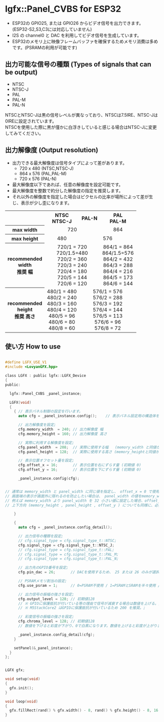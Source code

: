 # lgfx::Panel_CVBS for ESP32

 - ESP32の GPIO25, または GPIO26 からビデオ信号を出力できます。(ESP32-S2,S3,C3には対応していません)
 - I2S の channel0 と DAC を利用してビデオ信号を生成しています。
 - ESP32のメモリ上に映像フレームバッファを確保するためメモリ消費は多めです。(PSRAMの利用が可能です)


出力可能な信号の種類 (Types of signals that can be output)
----------------

 - NTSC
 - NTSC-J
 - PAL
 - PAL-M
 - PAL-N

NTSCとNTSC-Jは黒の信号レベルが異なっており、NTSCは7.5IRE、NTSC-Jは0IREに設定されています。<br>
NTSCを使用した際に黒が僅かに白浮きしていると感じる場合はNTSC-Jに変更してみてください。



出力解像度 (Output resolution)
----------------

 - 出力できる最大解像度は信号タイプによって差があります。
   - 720 x 480  (NTSC,NTSC-J)
   - 864 x 576  (PAL,PAL-M)
   - 720 x 576  (PAL-N)
 - 最大解像度以下であれば、任意の解像度を設定可能です。
 - 最大解像度を整数で約分した解像度の指定を推奨します。
 - それ以外の解像度を指定した場合はピクセルの比率が場所によって差が生じ、表示が少し歪になります。


<TABLE>
 <TR>
  <TH></TH>
  <TH> NTSC <BR> NTSC-J </TH>
  <TH> PAL-N </TH>
  <TH> PAL <BR> PAL-M </TH>
 </TR>
 <TR align="center">
  <TH> max width </TH>
  <TD colspan="2"> 720 </TD>
  <TD> 864 </TD>
 </TR>
 <TR align="center">
  <TH> max height </TH>
  <TD> 480 </TD>
  <TD colspan="2"> 576 </TD>
 </TR>
 <TR align="center">
  <TH> recommended<BR>width<BR>推奨 幅</TH>
  <TD colspan="2"> 
    720/1 = 720<br>
    720/1.5=480<br>
    720/2 = 360<br>
    720/3 = 240<br>
    720/4 = 180<br>
    720/5 = 144<br>
    720/6 = 120
  </TD>
  <TD>
    864/1 = 864<br>
    864/1.5=576<br>
    864/2 = 432<br>
    864/3 = 288<br>
    864/4 = 216<br>
    864/5 = 173<br>
    864/6 = 144
  </TD>
 </TR>
 <TR align="center">
  <TH> recommended<BR>height<BR>推奨 高さ</TH>
  <TD>
    480/1 = 480<br>
    480/2 = 240<br>
    480/3 = 160<br>
    480/4 = 120<br>
    480/5 =  96<br>
    480/6 =  80<br>
    480/8 =  60
  </TD>
  <TD colspan="2"> 
    576/1 = 576<br>
    576/2 = 288<br>
    576/3 = 192<br>
    576/4 = 144<br>
    576/5 = 113<br>
    576/6 =  96<br>
    576/8 =  72
  </TD>
 </TR>
</TABLE>




使い方 How to use
----------------
```c

#define LGFX_USE_V1
#include <LovyanGFX.hpp>

class LGFX : public lgfx::LGFX_Device
{
public:

  lgfx::Panel_CVBS _panel_instance;

  LGFX(void)
  {
    { // 表示パネル制御の設定を行います。
      auto cfg = _panel_instance.config();    // 表示パネル設定用の構造体を取得します。

      // 出力解像度を設定;
      cfg.memory_width  = 240; // 出力解像度 幅
      cfg.memory_height = 160; // 出力解像度 高さ

      // 実際に利用する解像度を設定;
      cfg.panel_width  = 208;  // 実際に使用する幅   (memory_width と同値か小さい値を設定する)
      cfg.panel_height = 128;  // 実際に使用する高さ (memory_heightと同値か小さい値を設定する)

      // 表示位置オフセット量を設定;
      cfg.offset_x = 16;       // 表示位置を右にずらす量 (初期値 0)
      cfg.offset_y = 16;       // 表示位置を下にずらす量 (初期値 0)

      _panel_instance.config(cfg);


// 通常は memory_width と panel_width に同じ値を指定し、 offset_x = 0 で使用します。;
// 画面端の表示が画面外に隠れるのを防止したい場合は、 panel_width の値をmemory_widthより小さくし、offset_x で左右の位置調整をします。;
// 例えば memory_width より panel_width を 32 小さい値に設定した場合、offset_x に 16 を設定することで左右位置が中央寄せになります。;
// 上下方向 (memory_height , panel_height , offset_y ) についても同様に、必要に応じて調整してください。;

    }

    {
      auto cfg = _panel_instance.config_detail();

      // 出力信号の種類を設定;
      // cfg.signal_type = cfg.signal_type_t::NTSC;
      cfg.signal_type = cfg.signal_type_t::NTSC_J;
      // cfg.signal_type = cfg.signal_type_t::PAL;
      // cfg.signal_type = cfg.signal_type_t::PAL_M;
      // cfg.signal_type = cfg.signal_type_t::PAL_N;

      // 出力先のGPIO番号を設定;
      cfg.pin_dac = 26;       // DACを使用するため、 25 または 26 のみが選択できます;

      // PSRAMメモリ割当の設定;
      cfg.use_psram = 1;      // 0=PSRAM不使用 / 1=PSRAMとSRAMを半々使用 / 2=全部PSRAM使用;

      // 出力信号の振幅の強さを設定;
      cfg.output_level = 128; // 初期値128
      // ※ GPIOに保護抵抗が付いている等の理由で信号が減衰する場合は数値を上げる。;
      // ※ M5StackCore2 はGPIOに保護抵抗が付いているため 200 を推奨。;

      // 彩度信号の振幅の強さを設定;
      cfg.chroma_level = 128; // 初期値128
      // 数値を下げると彩度が下がり、0で白黒になります。数値を上げると彩度が上がります。;

      _panel_instance.config_detail(cfg);
    }

    setPanel(&_panel_instance);
  }
};


LGFX gfx;

void setup(void)
{
  gfx.init();
}

void loop(void)
{
  gfx.fillRect(rand() % gfx.width() - 8, rand() % gfx.height() - 8, 16, 16, rand());
}
```
